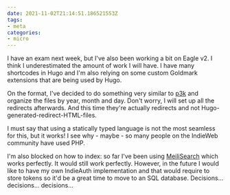 ```yaml
---
date: 2021-11-02T21:14:51.186521553Z
tags:
- meta
categories:
- micro
---
```


I have an exam next week, but I've also been working a bit on Eagle v2. I think I underestimated the amount of work I will have. I have many shortcodes in Hugo and I'm also relying on some custom Goldmark extensions that are being used by Hugo.

On the format, I've decided to do something very similar to [p3k](https://indieweb.org/p3k) and organize the files by year, month and day. Don't worry, I will set up all the redirects afterwards. And this time they're actually redirects and not Hugo-generated-redirect-HTML-files.

I must say that using a statically typed language is not the most seamless for this, but it works! I see why - maybe - so many people on the IndieWeb community have used PHP. 

I'm also blocked on how to index: so far I've been using [MeiliSearch](https://www.meilisearch.com/) which works perfectly. It would still work perfectly. However, in the future I would like to have my own IndieAuth implementation and that would require to store tokens so it'd be a great time to move to an SQL database. Decisions... decisions... decisions...
